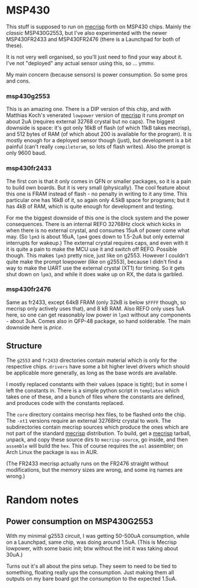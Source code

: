# MSP430

This stuff is supposed to run on [mecrisp] forth on MSP430 chips. Mainly
the _classic_ MSP430G2553, but I've also experimented with the newer
MSP430FR2433 and MSP430FR2476 (there is a Launchpad for both of these).

It is not very well organised, so you'll just need to find your way about it.
I've not "deployed" any actual sensor using this, so ... ymmv.

My main concern (because sensors) is power consumption. So some pros and cons.

### msp430g2553

This is an amazing one. There is a DIP version of this chip, and with
Matthias Koch's venerated `lowpower` version of [mecrisp] it runs _prompt_
on about 2uA (requires external 32768 crystal but no caps). The biggest
downside is space: it's got only 16kB of flash (of which 11kB takes mecrisp),
and 512 bytes of RAM (of which about 200 is available for the program). It is
mostly enough for a deployed sensor though (just), but development is a bit
painful (can't really `compiletoram`, so lots of flash writes). Also the prompt
is only 9600 baud.

### msp430fr2433

The first con is that it only comes in QFN or smaller packages, so it is
a pain to build own boards. But it is very small (physically).
The cool feature about this one is FRAM instead of flash - no penalty
in writing to it any time. This particular one has 16kB of it, so again
only 4.5kB space for programs; but it has 4kB of RAM, which is quite
enough for development and testing.

For me the biggest downside of this one is the clock system and the power
consequences. There is an internal REFO 32768Hz clock which kicks in
when there is no external crystal, and consumes 15uA of power come what may.
(So `lpm3` is about 16uA, `lpm4` goes down to 1.5-2uA but only external
interrupts for wakeup.) The external crystal requires caps, and even with it
it is quite a pain to make the MCU use it and switch off REFO. Possible though.
This makes `lpm3` pretty nice, just like on g2553. However I couldn't quite
make the prompt lowpower (like on g2553), because I didn't find a way to
make the UART use the external crystal (XT1) for timing. So it gets shut down
on `lpm3`, and while it does wake up on RX, the data is garbled.

### msp430fr2476

Same as fr2433, except 64kB FRAM (only 32kB is below `$FFFF` though, so
mecrisp only actively uses that), and 8 kB RAM. Also REFO only uses 1uA here,
so one can get reasonably low power in `lpm3` without any components - about 3uA.
Comes also in QFP-48 package, so hand solderable.
The main downside here is _price_.

## Structure

The `g2553` and `fr2433` directories contain material which is only for the
respective chips. `drivers` have some a bit higher level drivers which should
be applicable more generally, as long as the base words are available.

I mostly replaced constants with their values (space is tight); but in some
I left the constants in. There is a simple python script in `templates`
which takes one of these, and a bunch of files where the constants are defined,
and produces code with the constants replaced.

The `core` directory contains mecrisp hex files, to be flashed onto the chip.
The `-xt1` versions require an external 32768Hz crystal to work.
The subdirectories contain mecrisp sources which produce the ones which
are not part of the standard [mecrisp] distribution. To build, get a [mecrisp]
tarball, unpack, and copy these source dirs to `mecrisp-source`, go inside,
and then `assemble` will build the `hex`. This of course requires the `asl`
assembler; on Arch Linux the package is `mas` in AUR.

(The FR2433 mecrisp actually runs on the FR2476 straight without modifications,
but the memory sizes are wrong, and some irq names are wrong.)


# Random notes

## Power consumption on MSP430G2553

With my minimal g2553 circuit, I was getting 50-500uA consumption, while
on a Launchpad, same chip, was doing around 1.5uA. (This is Mecrisp lowpower,
with some basic init; btw without the init it was taking about 30uA.)

Turns out it's all about the pins setup. They seem to need to be tied to
something, floating really ups the consumption. Just making them all outputs
on my bare board got the consumption to the expected 1.5uA.


[mecrisp]: https://mecrisp.sourceforge.net
